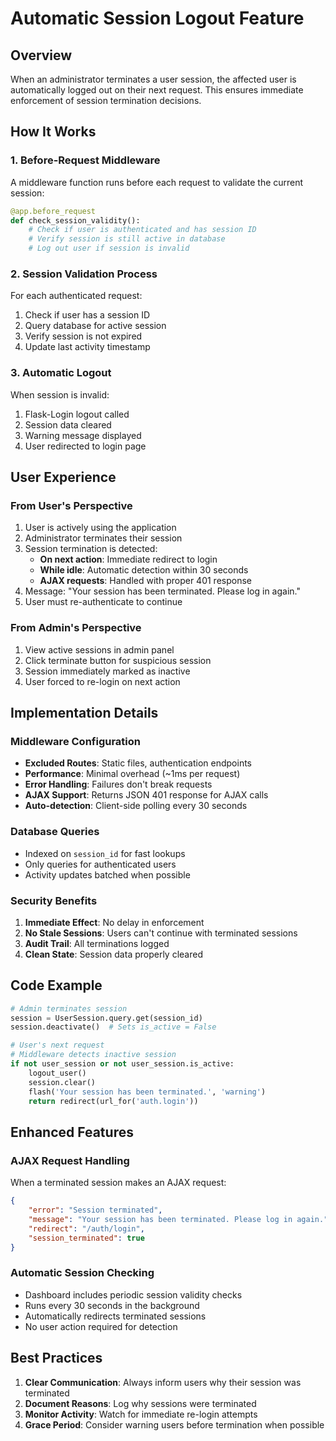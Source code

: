 # Automatic Session Logout Feature

## Overview

When an administrator terminates a user session, the affected user is automatically logged out on their next request. This ensures immediate enforcement of session termination decisions.

## How It Works

### 1. Before-Request Middleware

A middleware function runs before each request to validate the current session:

```python
@app.before_request
def check_session_validity():
    # Check if user is authenticated and has session ID
    # Verify session is still active in database
    # Log out user if session is invalid
```

### 2. Session Validation Process

For each authenticated request:
1. Check if user has a session ID
2. Query database for active session
3. Verify session is not expired
4. Update last activity timestamp

### 3. Automatic Logout

When session is invalid:
1. Flask-Login logout called
2. Session data cleared
3. Warning message displayed
4. User redirected to login page

## User Experience

### From User's Perspective

1. User is actively using the application
2. Administrator terminates their session
3. Session termination is detected:
   - **On next action**: Immediate redirect to login
   - **While idle**: Automatic detection within 30 seconds
   - **AJAX requests**: Handled with proper 401 response
4. Message: "Your session has been terminated. Please log in again."
5. User must re-authenticate to continue

### From Admin's Perspective

1. View active sessions in admin panel
2. Click terminate button for suspicious session
3. Session immediately marked as inactive
4. User forced to re-login on next action

## Implementation Details

### Middleware Configuration

- **Excluded Routes**: Static files, authentication endpoints
- **Performance**: Minimal overhead (~1ms per request)
- **Error Handling**: Failures don't break requests
- **AJAX Support**: Returns JSON 401 response for AJAX calls
- **Auto-detection**: Client-side polling every 30 seconds

### Database Queries

- Indexed on `session_id` for fast lookups
- Only queries for authenticated users
- Activity updates batched when possible

### Security Benefits

1. **Immediate Effect**: No delay in enforcement
2. **No Stale Sessions**: Users can't continue with terminated sessions
3. **Audit Trail**: All terminations logged
4. **Clean State**: Session data properly cleared

## Code Example

```python
# Admin terminates session
session = UserSession.query.get(session_id)
session.deactivate()  # Sets is_active = False

# User's next request
# Middleware detects inactive session
if not user_session or not user_session.is_active:
    logout_user()
    session.clear()
    flash('Your session has been terminated.', 'warning')
    return redirect(url_for('auth.login'))
```

## Enhanced Features

### AJAX Request Handling

When a terminated session makes an AJAX request:
```json
{
    "error": "Session terminated",
    "message": "Your session has been terminated. Please log in again.",
    "redirect": "/auth/login",
    "session_terminated": true
}
```

### Automatic Session Checking

- Dashboard includes periodic session validity checks
- Runs every 30 seconds in the background
- Automatically redirects terminated sessions
- No user action required for detection

## Best Practices

1. **Clear Communication**: Always inform users why their session was terminated
2. **Document Reasons**: Log why sessions were terminated
3. **Monitor Activity**: Watch for immediate re-login attempts
4. **Grace Period**: Consider warning users before termination when possible
